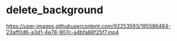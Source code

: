 # delete_background



https://user-images.githubusercontent.com/92253593/195586484-23aff0d6-a3d1-4e78-907c-a4bfa88f25f7.mp4

